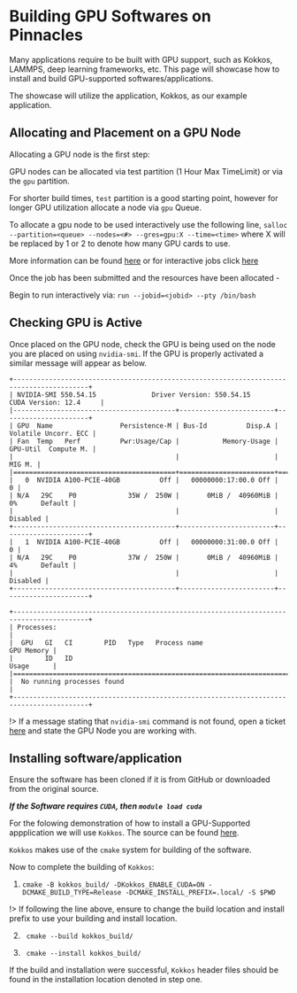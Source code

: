 # Building GPU Softwares on Pinnacles 
Many applications require to be built with GPU support, such as Kokkos, LAMMPS, deep learning frameworks, etc. This page will showcase how to install and build GPU-supported softwares/applications. 

The showcase will utilize the application, Kokkos, as our example application. 

## Allocating and Placement on a GPU Node

Allocating a GPU node is the first step: 

GPU nodes can be allocated via test partition (1 Hour Max TimeLimit) or via the `gpu` partition.

For shorter build times, `test` partition is a good starting point, however for longer GPU utilization allocate a node via `gpu` Queue.

To allocate a gpu node to be used interactively use the following line, `salloc --partition=<queue> --nodes=<#> --gres=gpu:X --time=<time>` where X will be replaced by 1 or 2 to denote how many GPU cards to use. 

More information can be found [here](https://ucm-it.github.io/hpc_docs/#/running_jobs) or for interactive jobs click [here](https://ucm-it.github.io/hpc_docs/#/interact_job)


Once the job has been submitted and the resources have been allocated - 

Begin to run interactively via: `run --jobid=<jobid> --pty /bin/bash`

## Checking GPU is Active 
Once placed on the GPU node, check the GPU is being used on the node you are placed on using `nvidia-smi`. If the GPU is properly activated a similar message will appear as below. 

    +-----------------------------------------------------------------------------------------+
    | NVIDIA-SMI 550.54.15              Driver Version: 550.54.15      CUDA Version: 12.4     |
    |-----------------------------------------+------------------------+----------------------+
    | GPU  Name                 Persistence-M | Bus-Id          Disp.A | Volatile Uncorr. ECC |
    | Fan  Temp   Perf          Pwr:Usage/Cap |           Memory-Usage | GPU-Util  Compute M. |
    |                                         |                        |               MIG M. |
    |=========================================+========================+======================|
    |   0  NVIDIA A100-PCIE-40GB          Off |   00000000:17:00.0 Off |                    0 |
    | N/A   29C    P0             35W /  250W |       0MiB /  40960MiB |      0%      Default |
    |                                         |                        |             Disabled |
    +-----------------------------------------+------------------------+----------------------+
    |   1  NVIDIA A100-PCIE-40GB          Off |   00000000:31:00.0 Off |                    0 |
    | N/A   29C    P0             37W /  250W |       0MiB /  40960MiB |      4%      Default |
    |                                         |                        |             Disabled |
    +-----------------------------------------+------------------------+----------------------+
                                                                                        
    +-----------------------------------------------------------------------------------------+
    | Processes:                                                                              |
    |  GPU   GI   CI        PID   Type   Process name                              GPU Memory |
    |        ID   ID                                                               Usage      |
    |=========================================================================================|
    |  No running processes found                                                             |
    +-----------------------------------------------------------------------------------------+

!> If a message stating that `nvidia-smi` command is not found, open a ticket [here](https://ucmerced.service-now.com/servicehub?id=public_kb_article&sys_id=3c3ee9ff1b67a0543a003112cd4bcb13&form_id=06da3f8edbfc08103c4d56f3ce9619f4) and state the GPU Node you are working with. 

## Installing software/application

Ensure the software has been cloned if it is from GitHub or downloaded from the original source. 

***If the Software requires `CUDA`, then `module load cuda`*** 

For the folowing demonstration of how to install a GPU-Supported appplication we will use `Kokkos`. The source can be found [here](https://github.com/kokkos/kokkos). 

`Kokkos` makes use of the `cmake` system for building of the software. 

Now to complete the building of `Kokkos`: 

1.     cmake -B kokkos_build/ -DKokkos_ENABLE_CUDA=ON -DCMAKE_BUILD_TYPE=Release -DCMAKE_INSTALL_PREFIX=.local/ -S $PWD
!> If following the line above, ensure to change the build location and install prefix to use your building and install location. 

2.      cmake --build kokkos_build/
3.      cmake --install kokkos_build/

If the build and installation were successful, `Kokkos` header files should be found in the installation location denoted in step one. 